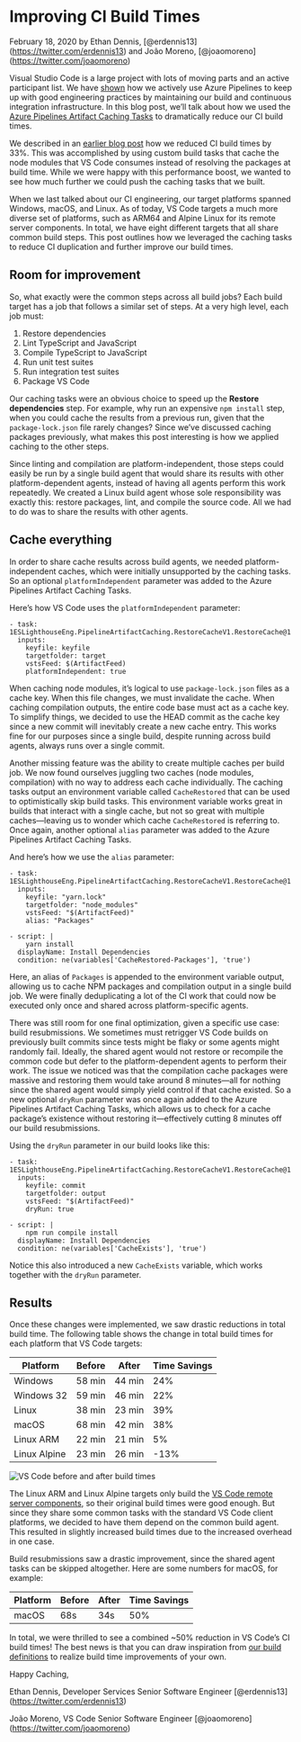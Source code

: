 # Improving CI Build Times

February 18, 2020 by Ethan Dennis, <span class="citation" data-cites="erdennis13">\[@erdennis13\]</span>(https://twitter.com/erdennis13) and João Moreno, <span class="citation" data-cites="joaomoreno">\[@joaomoreno\]</span>(https://twitter.com/joaomoreno)

Visual Studio Code is a large project with lots of moving parts and an active participant list. We have [shown](https://code.visualstudio.com/blogs/2018/09/12/engineering-with-azure-pipelines) how we actively use Azure Pipelines to keep up with good engineering practices by maintaining our build and continuous integration infrastructure. In this blog post, we’ll talk about how we used the [Azure Pipelines Artifact Caching Tasks](https://github.com/microsoft/azure-pipelines-artifact-caching-tasks) to dramatically reduce our CI build times.

We described in an [earlier blog post](https://medium.com/crawl-walk-sprint/reducing-vs-code-ci-build-times-by-33-dbb1715b5028) how we reduced CI build times by 33%. This was accomplished by using custom build tasks that cache the node modules that VS Code consumes instead of resolving the packages at build time. While we were happy with this performance boost, we wanted to see how much further we could push the caching tasks that we built.

When we last talked about our CI engineering, our target platforms spanned Windows, macOS, and Linux. As of today, VS Code targets a much more diverse set of platforms, such as ARM64 and Alpine Linux for its remote server components. In total, we have eight different targets that all share common build steps. This post outlines how we leveraged the caching tasks to reduce CI duplication and further improve our build times.

## Room for improvement

So, what exactly were the common steps across all build jobs? Each build target has a job that follows a similar set of steps. At a very high level, each job must:

1.  Restore dependencies
2.  Lint TypeScript and JavaScript
3.  Compile TypeScript to JavaScript
4.  Run unit test suites
5.  Run integration test suites
6.  Package VS Code

Our caching tasks were an obvious choice to speed up the **Restore dependencies** step. For example, why run an expensive `npm install` step, when you could cache the results from a previous run, given that the `package-lock.json` file rarely changes? Since we’ve discussed caching packages previously, what makes this post interesting is how we applied caching to the other steps.

Since linting and compilation are platform-independent, those steps could easily be run by a single build agent that would share its results with other platform-dependent agents, instead of having all agents perform this work repeatedly. We created a Linux build agent whose sole responsibility was exactly this: restore packages, lint, and compile the source code. All we had to do was to share the results with other agents.

## Cache everything

In order to share cache results across build agents, we needed platform-independent caches, which were initially unsupported by the caching tasks. So an optional `platformIndependent` parameter was added to the Azure Pipelines Artifact Caching Tasks.

Here’s how VS Code uses the `platformIndependent` parameter:

    - task: 1ESLighthouseEng.PipelineArtifactCaching.RestoreCacheV1.RestoreCache@1
      inputs:
        keyfile: keyfile
        targetfolder: target
        vstsFeed: $(ArtifactFeed)
        platformIndependent: true

When caching node modules, it’s logical to use `package-lock.json` files as a cache key. When this file changes, we must invalidate the cache. When caching compilation outputs, the entire code base must act as a cache key. To simplify things, we decided to use the HEAD commit as the cache key since a new commit will inevitably create a new cache entry. This works fine for our purposes since a single build, despite running across build agents, always runs over a single commit.

Another missing feature was the ability to create multiple caches per build job. We now found ourselves juggling two caches (node modules, compilation) with no way to address each cache individually. The caching tasks output an environment variable called `CacheRestored` that can be used to optimistically skip build tasks. This environment variable works great in builds that interact with a single cache, but not so great with multiple caches—leaving us to wonder which cache `CacheRestored` is referring to. Once again, another optional `alias` parameter was added to the Azure Pipelines Artifact Caching Tasks.

And here’s how we use the `alias` parameter:

    - task: 1ESLighthouseEng.PipelineArtifactCaching.RestoreCacheV1.RestoreCache@1
      inputs:
        keyfile: "yarn.lock"
        targetfolder: "node_modules"
        vstsFeed: "$(ArtifactFeed)"
        alias: "Packages"

    - script: |
        yarn install
      displayName: Install Dependencies
      condition: ne(variables['CacheRestored-Packages'], 'true')

Here, an alias of `Packages` is appended to the environment variable output, allowing us to cache NPM packages and compilation output in a single build job. We were finally deduplicating a lot of the CI work that could now be executed only once and shared across platform-specific agents.

There was still room for one final optimization, given a specific use case: build resubmissions. We sometimes must retrigger VS Code builds on previously built commits since tests might be flaky or some agents might randomly fail. Ideally, the shared agent would not restore or recompile the common code but defer to the platform-dependent agents to perform their work. The issue we noticed was that the compilation cache packages were massive and restoring them would take around 8 minutes—all for nothing since the shared agent would simply yield control if that cache existed. So a new optional `dryRun` parameter was once again added to the Azure Pipelines Artifact Caching Tasks, which allows us to check for a cache package’s existence without restoring it—effectively cutting 8 minutes off our build resubmissions.

Using the `dryRun` parameter in our build looks like this:

    - task: 1ESLighthouseEng.PipelineArtifactCaching.RestoreCacheV1.RestoreCache@1
      inputs:
        keyfile: commit
        targetfolder: output
        vstsFeed: "$(ArtifactFeed)"
        dryRun: true

    - script: |
        npm run compile install
      displayName: Install Dependencies
      condition: ne(variables['CacheExists'], 'true')

Notice this also introduced a new `CacheExists` variable, which works together with the `dryRun` parameter.

## Results

Once these changes were implemented, we saw drastic reductions in total build time. The following table shows the change in total build times for each platform that VS Code targets:

<table><thead><tr class="header"><th>Platform</th><th>Before</th><th>After</th><th>Time Savings</th></tr></thead><tbody><tr class="odd"><td>Windows</td><td>58 min</td><td>44 min</td><td>24%</td></tr><tr class="even"><td>Windows 32</td><td>59 min</td><td>46 min</td><td>22%</td></tr><tr class="odd"><td>Linux</td><td>38 min</td><td>23 min</td><td>39%</td></tr><tr class="even"><td>macOS</td><td>68 min</td><td>42 min</td><td>38%</td></tr><tr class="odd"><td>Linux ARM</td><td>22 min</td><td>21 min</td><td>5%</td></tr><tr class="even"><td>Linux Alpine</td><td>23 min</td><td>26 min</td><td>-13%</td></tr></tbody></table>

![VS Code before and after build times](chart.png)

The Linux ARM and Linux Alpine targets only build the [VS Code remote server components](https://code.visualstudio.com/docs/remote/remote-overview), so their original build times were good enough. But since they share some common tasks with the standard VS Code client platforms, we decided to have them depend on the common build agent. This resulted in slightly increased build times due to the increased overhead in one case.

Build resubmissions saw a drastic improvement, since the shared agent tasks can be skipped altogether. Here are some numbers for macOS, for example:

<table><thead><tr class="header"><th>Platform</th><th>Before</th><th>After</th><th>Time Savings</th></tr></thead><tbody><tr class="odd"><td>macOS</td><td>68s</td><td>34s</td><td>50%</td></tr></tbody></table>

In total, we were thrilled to see a combined ~50% reduction in VS Code’s CI build times! The best news is that you can draw inspiration from [our build definitions](https://github.com/microsoft/vscode/tree/main/build/azure-pipelines) to realize build time improvements of your own.

Happy Caching,

Ethan Dennis, Developer Services Senior Software Engineer <span class="citation" data-cites="erdennis13">\[@erdennis13\]</span>(https://twitter.com/erdennis13)

João Moreno, VS Code Senior Software Engineer <span class="citation" data-cites="joaomoreno">\[@joaomoreno\]</span>(https://twitter.com/joaomoreno)
